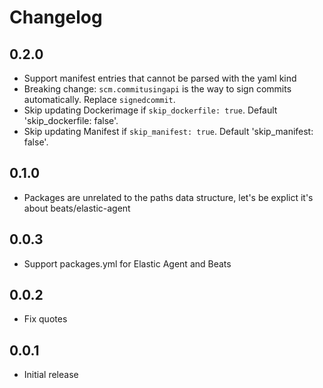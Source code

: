 # Changelog

## 0.2.0

- Support manifest entries that cannot be parsed with the yaml kind
- Breaking change: `scm.commitusingapi` is the way to sign commits automatically. Replace `signedcommit`.
- Skip updating Dockerimage if `skip_dockerfile: true`. Default 'skip_dockerfile: false'.
- Skip updating Manifest if `skip_manifest: true`. Default 'skip_manifest: false'.

## 0.1.0

- Packages are unrelated to the paths data structure, let's be explict it's about beats/elastic-agent

## 0.0.3

- Support packages.yml for Elastic Agent and Beats

## 0.0.2

- Fix quotes

## 0.0.1

- Initial release
